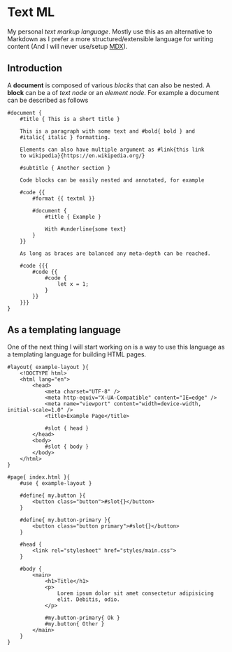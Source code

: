 # Text ML

My personal _text markup language_. Mostly use this as an alternative to Markdown as I prefer a more structured/extensible language for writing content (And I will never use/setup [MDX](https://mdxjs.com/)).

## Introduction

A **document** is composed of various _blocks_ that can also be nested. A **block** can be a of _text node_ or an _element node_. For example a document can be described as follows

```
#document {
    #title { This is a short title }

    This is a paragraph with some text and #bold{ bold } and
    #italic{ italic } formatting.

    Elements can also have multiple argument as #link{this link
    to wikipedia}{https://en.wikipedia.org/}

    #subtitle { Another section }

    Code blocks can be easily nested and annotated, for example

    #code {{
        #format {{ textml }}

        #document {
            #title { Example }

            With #underline{some text}
        }
    }}

    As long as braces are balanced any meta-depth can be reached.

    #code {{{
        #code {{
            #code {
                let x = 1;
            }
        }}
    }}}
}
```

## As a templating language

One of the next thing I will start working on is a way to use this language as a templating language for building HTML pages.

```
#layout{ example-layout }{
    <!DOCTYPE html>
    <html lang="en">
        <head>
            <meta charset="UTF-8" />
            <meta http-equiv="X-UA-Compatible" content="IE=edge" />
            <meta name="viewport" content="width=device-width, initial-scale=1.0" />
            <title>Example Page</title>

            #slot { head }
        </head>
        <body>
            #slot { body }
        </body>
    </html>
}

#page{ index.html }{
    #use { example-layout }

    #define{ my.button }{
        <button class="button">#slot{}</button>
    }

    #define{ my.button-primary }{
        <button class="button primary">#slot{}</button>
    }

    #head {
        <link rel="stylesheet" href="styles/main.css">
    }

    #body {
        <main>
            <h1>Title</h1>
            <p>
                Lorem ipsum dolor sit amet consectetur adipisicing
                elit. Debitis, odio.
            </p>

            #my.button-primary{ Ok }
            #my.button{ Other }
        </main>
    }
}
```
